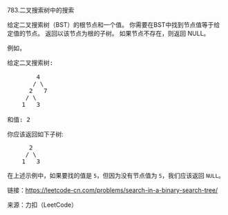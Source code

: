 <!DOCTYPE html>
<html lang="en">
<head>
    <meta charset="UTF-8">
</head>
<body>
<p>783.二叉搜索树中的搜索<p>
<p>给定二叉搜索树（BST）的根节点和一个值。 你需要在BST中找到节点值等于给定值的节点。 返回以该节点为根的子树。 如果节点不存在，则返回 NULL。</p>

<p>例如，</p>

<pre>
给定二叉搜索树:

        4
       / \
      2   7
     / \
    1   3

和值: 2
</pre>

<p>你应该返回如下子树:</p>

<pre>
      2     
     / \   
    1   3
</pre>

<p>在上述示例中，如果要找的值是 <code>5</code>，但因为没有节点值为 <code>5</code>，我们应该返回 <code>NULL</code>。</p>

<p>链接：<a href="https://leetcode-cn.com/problems/search-in-a-binary-search-tree/" target=\"_blank\">https://leetcode-cn.com/problems/search-in-a-binary-search-tree/</a></p>
<p>来源：力扣（LeetCode）</p>
</body>
</html>